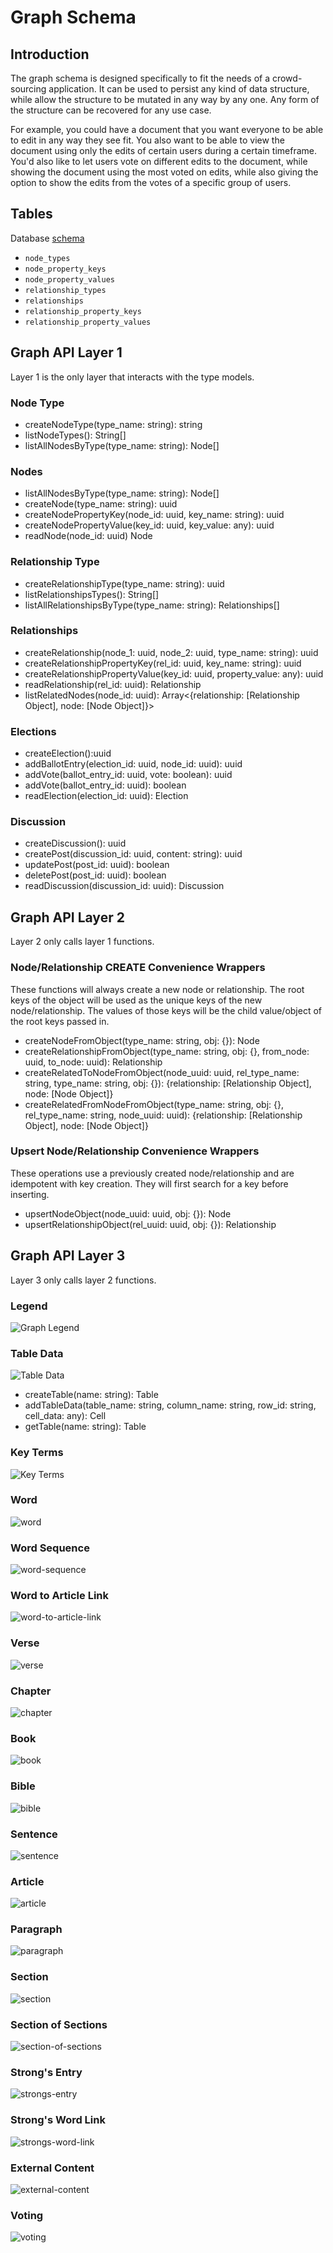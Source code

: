 # Graph Schema

## Introduction

The graph schema is designed specifically to fit the needs of a crowd-sourcing application. It can be used to persist any kind of data structure, while allow the structure to be mutated in any way by any one. Any form of the structure can be recovered for any use case. 

For example, you could have a document that you want everyone to be able to edit in any way they see fit. You also want to be able to view the document using only the edits of certain users during a certain timeframe. You'd also like to let users vote on different edits to the document, while showing the document using the most voted on edits, while also giving the option to show the edits from the votes of a specific group of users.

## Tables

Database [schema](https://github.com/etenlab/database-api/blob/main/src/core/sql/schema/v1.schema.sql)

- `node_types`
- `node_property_keys`
- `node_property_values`
- `relationship_types`
- `relationships`
- `relationship_property_keys`
- `relationship_property_values`

## Graph API Layer 1

Layer 1 is the only layer that interacts with the type models.

### Node Type
- createNodeType(type_name: string): string
- listNodeTypes(): String[]
- listAllNodesByType(type_name: string): Node[]

### Nodes
- listAllNodesByType(type_name: string): Node[]
- createNode(type_name: string): uuid
- createNodePropertyKey(node_id: uuid, key_name: string): uuid
- createNodePropertyValue(key_id: uuid, key_value: any): uuid
- readNode(node_id: uuid) Node

### Relationship Type
- createRelationshipType(type_name: string): uuid
- listRelationshipsTypes(): String[]
- listAllRelationshipsByType(type_name: string): Relationships[]

### Relationships
- createRelationship(node_1: uuid, node_2: uuid, type_name: string): uuid
- createRelationshipPropertyKey(rel_id: uuid, key_name: string): uuid
- createRelationshipPropertyValue(key_id: uuid, property_value: any): uuid
- readRelationship(rel_id: uuid): Relationship
- listRelatedNodes(node_id: uuid): Array<{relationship: [Relationship Object], node: [Node Object]}>

### Elections
- createElection():uuid
- addBallotEntry(election_id: uuid, node_id: uuid): uuid
- addVote(ballot_entry_id: uuid, vote: boolean): uuid
- addVote(ballot_entry_id: uuid): boolean
- readElection(election_id: uuid): Election

### Discussion
- createDiscussion(): uuid
- createPost(discussion_id: uuid, content: string): uuid
- updatePost(post_id: uuid): boolean
- deletePost(post_id: uuid): boolean
- readDiscussion(discussion_id: uuid): Discussion

## Graph API Layer 2

Layer 2 only calls layer 1 functions.

### Node/Relationship CREATE Convenience Wrappers

These functions will always create a new node or relationship. The root keys of the object will be used as the unique keys of the new node/relationship. The values of those keys will be the child value/object of the root keys passed in.

- createNodeFromObject(type_name: string, obj: {}): Node
- createRelationshipFromObject(type_name: string, obj: {}, from_node: uuid, to_node: uuid): Relationship
- createRelatedToNodeFromObject(node_uuid: uuid, rel_type_name: string, type_name: string, obj: {}): {relationship: [Relationship Object], node: [Node Object]}
- createRelatedFromNodeFromObject(type_name: string, obj: {}, rel_type_name: string, node_uuid: uuid): {relationship: [Relationship Object], node: [Node Object]}

### Upsert Node/Relationship Convenience Wrappers

These operations use a previously created node/relationship and are idempotent with key creation. They will first search for a key before inserting.

- upsertNodeObject(node_uuid: uuid, obj: {}): Node
- upsertRelationshipObject(rel_uuid: uuid, obj: {}): Relationship

## Graph API Layer 3

Layer 3 only calls layer 2 functions.

### Legend

![Graph Legend](./img/legend.png)

### Table Data

![Table Data](./img/table-data.png)

- createTable(name: string): Table
- addTableData(table_name: string, column_name: string, row_id: string, cell_data: any): Cell
- getTable(name: string): Table

### Key Terms

![Key Terms](./img/key-terms.png)

### Word

![word](./img/word.png)

### Word Sequence

![word-sequence](./img/word-sequence.png)

### Word to Article Link

![word-to-article-link](./img/word-to-article-link.png)

### Verse

![verse](./img/verse.png)

### Chapter

![chapter](./img/chapter.png)

### Book

![book](./img/book.png)

### Bible

![bible](./img/bible.png)

### Sentence

![sentence](./img/sentence.png)

### Article

![article](./img/article.png)

### Paragraph

![paragraph](./img/paragraph.png)

### Section

![section](./img/section.png)

### Section of Sections

![section-of-sections](./img/section-of-sections.png)

### Strong's Entry

![strongs-entry](./img/strongs-entry.png)

### Strong's Word Link

![strongs-word-link](./img/strongs-word-link.png)

### External Content

![external-content](./img/external-content.png)

### Voting

![voting](./img/voting.png)
